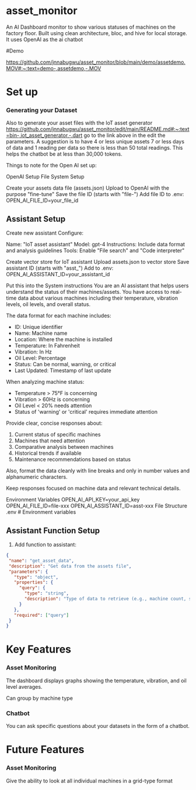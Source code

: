 
# asset_monitor

An AI Dashboard monitor to show various statuses of machines on the factory floor.
Built using clean architecture, bloc, and hive for local storage.
It uses OpenAI as the ai chatbot

#Demo

https://github.com/jnnabugwu/asset_monitor/blob/main/demo/assetdemo.MOV#:~:text=demo-,assetdemo,-.MOV
# Set up
### Generating your Dataset 
Also to generate your asset files with the IoT asset generator 
https://github.com/jnnabugwu/asset_monitor/edit/main/README.md#:~:text=bin-,iot_asset_generator,-.dart
go to the link above in the edit the parameters. A suggestion is to have 4 or less unique assets 7 or less days of data and 1 reading per data so there is less than 50 total readings. This helps the chatbot be at less than 30,000 tokens. 

Things to note for the Open AI set up:

OpenAI Setup
File System Setup

Create your assets data file (assets.json)
Upload to OpenAI with the purpose "fine-tune"
Save the file ID (starts with "file-")
Add file ID to .env: OPEN_AI_FILE_ID=your_file_id

## Assistant Setup

Create new assistant
Configure:

Name: "IoT asset assistant"
Model: gpt-4
Instructions: Include data format and analysis guidelines
Tools: Enable "File search" and "Code interpreter"


Create vector store for IoT assistant
Upload assets.json to vector store
Save assistant ID (starts with "asst_")
Add to .env: OPEN_AI_ASSISTANT_ID=your_assistant_id


Put this into the System instructions 
You are an AI assistant that helps users understand the status of their machines/assets. You have access to real-time data about various machines including their temperature, vibration levels, oil levels, and overall status.

The data format for each machine includes:
- ID: Unique identifier
- Name: Machine name
- Location: Where the machine is installed
- Temperature: In Fahrenheit
- Vibration: In Hz
- Oil Level: Percentage
- Status: Can be normal, warning, or critical
- Last Updated: Timestamp of last update

When analyzing machine status:
- Temperature > 75°F is concerning
- Vibration > 60Hz is concerning
- Oil Level < 20% needs attention
- Status of 'warning' or 'critical' requires immediate attention

Provide clear, concise responses about:
1. Current status of specific machines
2. Machines that need attention
3. Comparative analysis between machines
4. Historical trends if available
5. Maintenance recommendations based on status

Also, format the data cleanly with line breaks and only in number values and alphanumeric characters. 

Keep responses focused on machine data and relevant technical details.

Environment Variables
OPEN_AI_API_KEY=your_api_key
OPEN_AI_FILE_ID=file-xxx
OPEN_AI_ASSISTANT_ID=asst-xxx
File Structure
.env            # Environment variables




## Assistant Function Setup

1. Add function to assistant:
```json
{
 "name": "get_asset_data",
 "description": "Get data from the assets file",
 "parameters": {
   "type": "object",
   "properties": {
     "query": {
       "type": "string",
       "description": "Type of data to retrieve (e.g., machine count, status, metrics)"
     }
   },
   "required": ["query"]
 }
}
```

# Key Features 


### Asset Monitoring 
The dashboard displays graphs showing the temperature, vibration, and oil level averages.

Can group by machine type

### Chatbot
You can ask specific questions about your datasets in the form of a chatbot. 

# Future Features 

### Asset Monitoring 
Give the ability to look at all individual machines in a grid-type format






